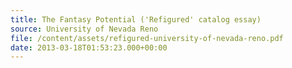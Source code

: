 ```yaml
---
title: The Fantasy Potential ('Refigured' catalog essay)
source: University of Nevada Reno
file: /content/assets/refigured-university-of-nevada-reno.pdf
date: 2013-03-18T01:53:23.000+00:00
---
```

